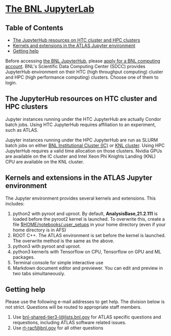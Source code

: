 # [The BNL JupyterLab](https://jupyter.sdcc.bnl.gov)

## Table of Contents
+ [The JupyterHub resources on HTC cluster and HPC clusters](#the-jupyterhub-resources-on-htc-cluster-and-hpc-clusters)
+ [Kernels and extensions in the ATLAS Jupyter environment](#kernels-and-extensions-in-the-atlas-jupyter-environment)
+ [Getting help](#getting-help)

Before accessing [the BNL JupyterHub](https://jupyter.sdcc.bnl.gov), please [apply for a BNL computing account](https://www.sdcc.bnl.gov/#accounts). BNL's Scientific Data Computing Center (SDCC) provides JupyterHub environment on their HTC (high throughput computing) cluster and HPC (high performance computing) clusters. Choose one of them to login.

## The JupyterHub resources on HTC cluster and HPC clusters

Jupyter instances running under the HTC JupyterHub are actually Condor batch jobs. Using HTC JupyterHub requires affiliation to an experiment, such as ATLAS.

Jupyter instances running under the HPC JupyterHub are run as SLURM batch jobs on either [BNL Institutional Cluster (IC)](https://www.racf.bnl.gov/experiments/sdcc/institutional-cluster/information) or [KNL cluster](https://www.racf.bnl.gov/experiments/sdcc/knl-cluster/information). Using HPC JupyterHub requires a valid time allocation on those clusters. Nvidia GPUs are available on the IC cluster and Intel Xeon Phi Knights Landing (KNL) CPU are available on the KNL cluster.

## Kernels and extensions in the ATLAS Jupyter environment

The Jupyter environment provides several kernels and extensions. This includes:
1. python2 with pyroot and uproot. By default, <b>AnalysisBase,21.2.111</b> is loaded before the pyroot2 kernel is launched. To overwrite this, create a file [$HOME/notebooks/.user_setups](SLACuser_setups.txt) in your home directory (even if your home directory is in AFS)
2. ROOT C++. The ATLAS environment is set before the kernel is launched. The overwrite method is the same as the above. 
3. python3 with pyroot and uproot. 
4. python3 kernerls with Tensorflow on CPU, Tensorflow on GPU and ML packages.
5. Terminal console for simple interactive use
6. Markdown document editor and previewer. You can edit and preview in two tabs simultaneously. 

## Getting help

Please use the following e-mail addresses to get help. The division below is not strict. Questions will be routed to appropriate staff members.
1. Use bnl-shared-tier3-l@lists.bnl.gov for ATLAS specific questions and requestions, including ATLAS software related issues.
2. Use rt-racf@bnl.gov for all other questions
